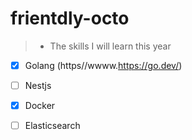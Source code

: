 # frientdly-octo
> * The skills I will learn this year 


 - [x]  Golang (https//wwww.https://go.dev/)
- [ ]   Nestjs
- [x]   Docker
- [ ]   Elasticsearch
  
 
